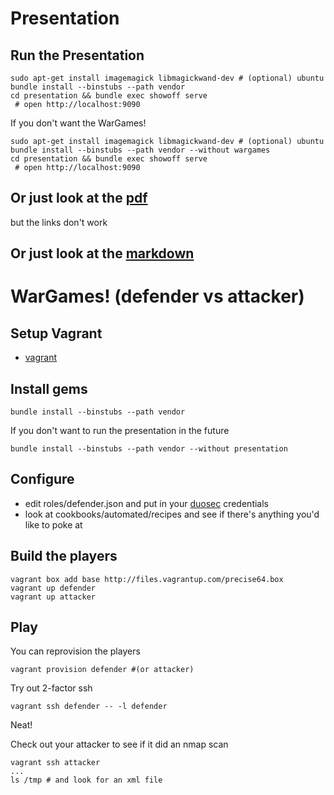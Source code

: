 # Presentation

## Run the Presentation

```
sudo apt-get install imagemagick libmagickwand-dev # (optional) ubuntu
bundle install --binstubs --path vendor
cd presentation && bundle exec showoff serve
 # open http://localhost:9090
```

If you don't want the WarGames!

```
sudo apt-get install imagemagick libmagickwand-dev # (optional) ubuntu
bundle install --binstubs --path vendor --without wargames
cd presentation && bundle exec showoff serve
 # open http://localhost:9090
```

## Or just look at the [pdf](https://github.com/jro/automated_security/blob/master/presentation.pdf?raw=true)
but the links don't work

## Or just look at the [markdown](https://github.com/jro/automated_security/blob/master/presentation/one/01_slide.md)

# WarGames! (defender vs attacker)

## Setup Vagrant

 * [vagrant](http://www.vagrantup.com/downloads.html)

## Install gems

```
bundle install --binstubs --path vendor
```

If you don't want to run the presentation in the future

```
bundle install --binstubs --path vendor --without presentation
```

## Configure

 * edit roles/defender.json and put in your
  [duosec](https://www.duosecurity.com/) credentials
 * look at cookbooks/automated/recipes and see if there's anything
   you'd like to poke at

## Build the players

```
vagrant box add base http://files.vagrantup.com/precise64.box
vagrant up defender
vagrant up attacker
```

## Play

You can reprovision the players
```
vagrant provision defender #(or attacker)
```

Try out 2-factor ssh
```
vagrant ssh defender -- -l defender
```
Neat!

Check out your attacker to see if it did an nmap scan
```
vagrant ssh attacker
...
ls /tmp # and look for an xml file
```
